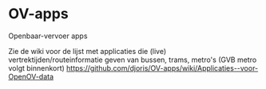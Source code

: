 OV-apps
=======

Openbaar-vervoer apps

Zie de wiki voor de lijst met applicaties die (live) vertrektijden/routeinformatie geven van bussen, trams, metro's (GVB metro volgt binnenkort)
https://github.com/djoris/OV-apps/wiki/Applicaties--voor-OpenOV-data
